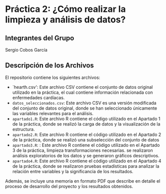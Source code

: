 # Práctica 2: ¿Cómo realizar la limpieza y análisis de datos?

## Integrantes del Grupo
Sergio Cobos García

## Descripción de los Archivos
El repositorio contiene los siguientes archivos:

- `hearth.csv': Este archivo CSV contiene el conjunto de datos original utilizado en la práctica, el cual contiene información relacionada con enfermedades cardíacas.
- `datos_seleccionados.csv`:  Este archivo CSV es una versión modificada del conjunto de datos original, donde se han seleccionado únicamente las variables relevantes para el análisis.
- `apartado1.R`: Este archivo R contiene el código utilizado en el Apartado 1 de la práctica, donde se realizó la carga de datos y la visualización de la estructura.
- `apartado2.R`: Este archivo R contiene el código utilizado en el Apartado 2 de la práctica, donde se realizó una subselección del conjunto de datos
- `apartado3.R`: : Este archivo R contiene el código utilizado en el Apartado 3 de la práctica, limpieza  transformaciones necesarias. se realizaron análisis exploratorios de los datos y se generaron gráficos descriptivos.
- `apartado4.R`:  Este archivo R contiene el código utilizado en el Apartado 4 de la práctica, donde se realizaron pruebas estadísticas para analizar la relación entre variables y la significancia de los resultados.

Además, se incluye una memoria en formato PDF que describe en detalle el proceso de desarrollo del proyecto y los resultados obtenidos. 
